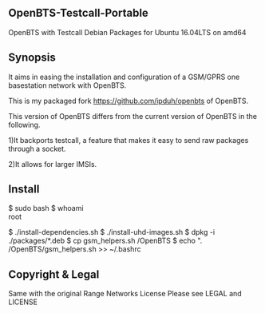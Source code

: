 ## OpenBTS-Testcall-Portable
OpenBTS with Testcall Debian Packages for Ubuntu 16.04LTS on amd64

## Synopsis


It aims in easing the installation and configuration of a GSM/GPRS one basestation network with OpenBTS.

This is my packaged fork https://github.com/ipduh/openbts of OpenBTS.

This version of OpenBTS differs from the current version of OpenBTS in the following.

1)It backports testcall, a feature that makes it easy to send raw packages through a socket.

2)It allows for larger IMSIs.

## Install

$ sudo bash
$ whoami  <br>
root      <br>

$ ./install-dependencies.sh
$ ./install-uhd-images.sh
$ dpkg -i ./packages/*.deb
$ cp gsm_helpers.sh /OpenBTS
$ echo ". /OpenBTS/gsm_helpers.sh >> ~/.bashrc


## Copyright & Legal

Same with the original Range Networks License
Please see LEGAL and LICENSE

